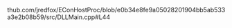 




thub.com/jredfox/EConHostProc/blob/e0b34e8fe9a05028201904bb5ab533a3e2b08b59/src/DLLMain.cpp#L44